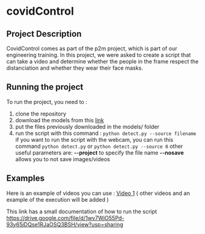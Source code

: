 # covidControl

## Project Description ##
CovidControl comes as part of the p2m project, which is part of our engineering training. In this project, we were asked to create a script that can take a video and determine whether the people in the frame respect the distanciation and whether they wear their face masks.

## Running the project ## 
To run the project, you need to :
1. clone the repository
2. download the models from this [link](https://drive.google.com/file/d/1Xl4WMVmz665ii00ZLbCt_KhIOQZVX0Oj/view?usp=sharing "link")
3. put the files previously downloaded in the models/ folder
4. run the script with this command :
    `python detect.py --source filename`
if you want to run the script with the webcam, you can run this command
    `python detect.py` or `python detect.py --source 0`
other useful parameters are:
    **--project**  to specify the file name
    **--nosave** allows you to not save images/videos

## Examples ##
Here is an example of videos you can use :
[Video 1](https://drive.google.com/file/d/1plERPVrBuUtFjyxqtLZQ2I9re3cm-AWy/view?usp=sharing "Video 1")
( other videos and an example of the execution will be added )

This link has a small documentation of how to run the script
https://drive.google.com/file/d/1wv7WjO55Pd-93y65jDQse1RJaOSQ3BSH/view?usp=sharing

